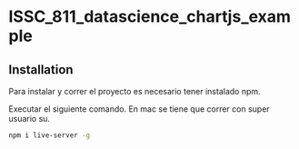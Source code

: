 # ISSC_811_datascience_chartjs_example


## Installation
Para instalar y correr el proyecto es necesario tener instalado npm. 

Executar el siguiente comando. En mac se tiene que correr con super usuario su.

```bash
npm i live-server -g

```

